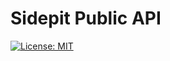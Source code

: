 # Sidepit Public API

[![License: MIT](https://img.shields.io/badge/License-MIT-yellow.svg)](https://opensource.org/licenses/MIT)